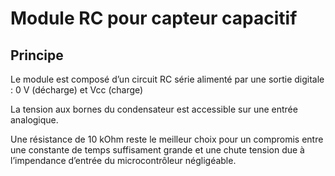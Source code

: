 # Module RC pour capteur capacitif

## Principe

Le module est composé d’un circuit RC série alimenté par une sortie digitale : 0 V (décharge) et Vcc (charge)

La tension aux bornes du condensateur est accessible sur une entrée analogique.

Une résistance de 10 kOhm reste le meilleur choix pour un compromis entre une constante de temps suffisament grande et une chute tension due à l’impendance d’entrée du microcontrôleur négligéable.





